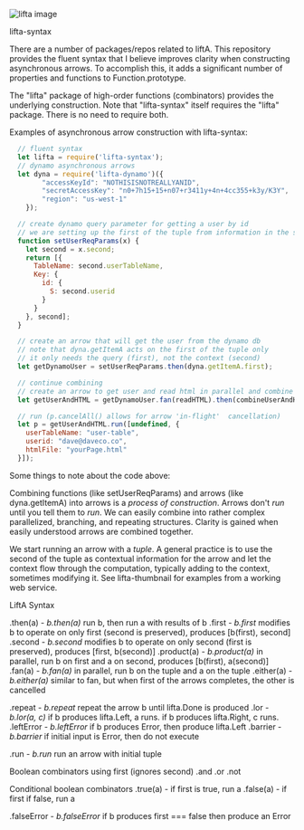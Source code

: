 ![lifta image](https://s3-us-west-1.amazonaws.com/bill-enright-personal/Asset+5.svg)

lifta-syntax

There are a number of packages/repos related to liftA. This repository provides the fluent syntax  that I believe improves clarity when constructing asynchronous arrows. To accomplish this, it adds a significant number of properties and functions to Function.prototype.

The "lifta" package of high-order functions (combinators) provides the underlying construction. Note that "lifta-syntax" itself requires the "lifta" package. There is no need to require both.

Examples of asynchronous arrow construction with lifta-syntax:

```javascript
  // fluent syntax
  let lifta = require('lifta-syntax');
  // dynamo asynchronous arrows
  let dyna = require('lifta-dynamo')({
		"accessKeyId": "NOTHISISNOTREALLYANID",
		"secretAccessKey": "n0+7h15+15+n07+r3411y+4n+4cc355+k3y/K3Y",
		"region": "us-west-1"
	});

  // create dynamo query parameter for getting a user by id
  // we are setting up the first of the tuple from information in the second
  function setUserReqParams(x) {
    let second = x.second;
    return [{
      TableName: second.userTableName,
      Key: {
        id: {
          S: second.userid
        }
      }
    }, second];
  }

  // create an arrow that will get the user from the dynamo db
  // note that dyna.getItemA acts on the first of the tuple only
  // it only needs the query (first), not the context (second)
  let getDynamoUser = setUserReqParams.then(dyna.getItemA.first);

  // continue combining
  // create an arrow to get user and read html in parallel and combine the outputs
  let getUserAndHTML = getDynamoUser.fan(readHTML).then(combineUserAndHTML);

  // run (p.cancelAll() allows for arrow 'in-flight'  cancellation)
  let p = getUserAndHTML.run([undefined, {
    userTableName: "user-table",
    userid: "dave@daveco.co",
    htmlFile: "yourPage.html"
  }]);
```

Some things to note about the code above:

Combining functions (like setUserReqParams) and arrows (like dyna.getItemA) into arrows is a _process of construction_. Arrows don't _run_ until you tell them to _run_. We can easily combine into rather complex parallelized, branching, and repeating structures. Clarity is gained when easily understood arrows are combined together.

We start running an arrow with a _tuple_. A general practice is to use the second of the tuple as contextual information for the arrow and let the context flow through the computation, typically adding to the context, sometimes modifying it. See lifta-thumbnail for examples from a working web service.

LiftA Syntax

.then(a) - _b.then(a)_ run b, then run a with results of b
.first - _b.first_ modifies b to operate on only first (second is preserved), produces [b(first), second]
.second - _b.second_ modifies b to operate on only second (first is preserved), produces [first, b(second)]
.product(a) - _b.product(a)_ in parallel, run b on first and a on second, produces [b(first), a(second)]
.fan(a) - _b.fan(a)_ in parallel, run b on the tuple and a on the tuple
.either(a) - _b.either(a)_ similar to fan, but when first of the arrows completes, the other is cancelled

.repeat - _b.repeat_ repeat the arrow b until lifta.Done is produced
.lor - _b.lor(a, c)_ if b produces lifta.Left, a runs. if b produces lifta.Right, c runs.
.leftError - _b.leftError_ if b produces Error, then produce lifta.Left
.barrier - _b.barrier_ if initial input is Error, then do not execute

.run - _b.run_ run an arrow with initial tuple

Boolean combinators using first (ignores second)
.and
.or
.not

Conditional boolean combinators
.true(a) - if first is true, run a
.false(a) - if first if false, run a

.falseError - _b.falseError_ if b produces first === false then produce an Error

